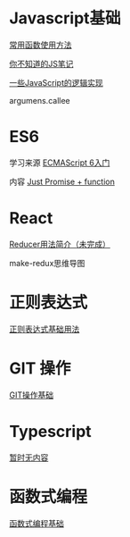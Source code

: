 # Javascript基础

[常用函数使用方法](https://github.com/LizPeng/learnByMyself/tree/master/JavaScript_basic)

[你不知道的JS笔记](https://github.com/LizPeng/learnByMyself/blob/master/JavaScript_basic/youDontKnowJS.md)

[一些JavaScript的逻辑实现](https://github.com/LizPeng/learnByMyself/blob/master/JavaScript_basic/JavaScriptLogic.html)

argumens.callee

# ES6

学习来源
[ECMAScript 6入门](http://es6.ruanyifeng.com/)

内容
[Just Promise + function](https://github.com/LizPeng/learnByMyself/tree/master/ES6)

# React

[Reducer用法简介（未完成）](https://github.com/LizPeng/learnByMyself/tree/master/React)

make-redux思维导图

# 正则表达式

[正则表达式基础用法](https://github.com/LizPeng/learnByMyself/tree/master/regex)


# GIT 操作

[GIT操作基础](https://github.com/LizPeng/learnByMyself/tree/master/GIT)

# Typescript

[暂时无内容](https://github.com/LizPeng/learnByMyself/tree/master/TypeScript)

# 函数式编程

[函数式编程基础](https://github.com/LizPeng/learnByMyself/tree/master/functional_programming)